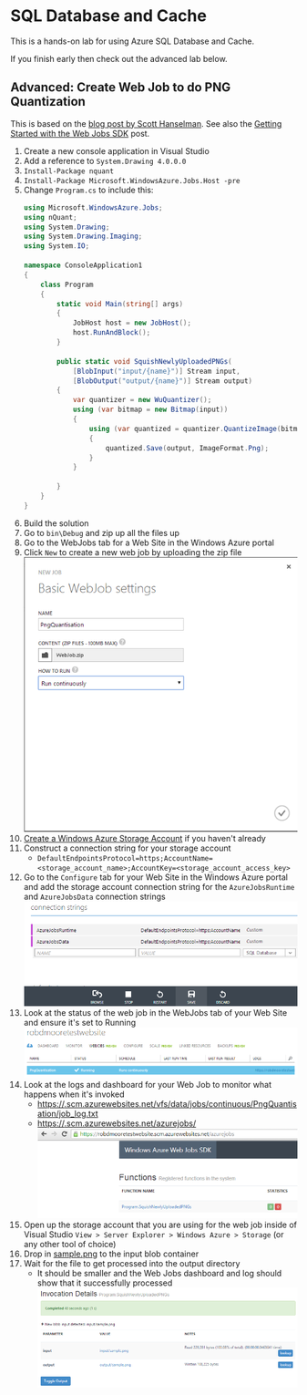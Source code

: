 SQL Database and Cache
======================

This is a hands-on lab for using Azure SQL Database and Cache.

If you finish early then check out the advanced lab below.

Advanced: Create Web Job to do PNG Quantization
-----------------------------------------------

This is based on the [blog post by Scott Hanselman](http://www.hanselman.com/blog/IntroducingWindowsAzureWebJobs.aspx). See also the [Getting Started with the Web Jobs SDK](http://www.asp.net/aspnet/overview/developing-apps-with-windows-azure/getting-started-with-windows-azure-webjobs) post.

1. Create a new console application in Visual Studio
2. Add a reference to `System.Drawing 4.0.0.0`
3. `Install-Package nquant`
4. `Install-Package Microsoft.WindowsAzure.Jobs.Host -pre`
5. Change `Program.cs` to include this:
    ```c#
    using Microsoft.WindowsAzure.Jobs;
    using nQuant;
    using System.Drawing;
    using System.Drawing.Imaging;
    using System.IO;

    namespace ConsoleApplication1
    {
        class Program
        {
            static void Main(string[] args)
            {
                JobHost host = new JobHost();
                host.RunAndBlock();
            }

            public static void SquishNewlyUploadedPNGs(
                [BlobInput("input/{name}")] Stream input,
                [BlobOutput("output/{name}")] Stream output)
            {
                var quantizer = new WuQuantizer();
                using (var bitmap = new Bitmap(input))
                {
                    using (var quantized = quantizer.QuantizeImage(bitmap))
                    {
                        quantized.Save(output, ImageFormat.Png);
                    }
                }

            }
        }
    }
    ```
6. Build the solution
7. Go to `bin\Debug` and zip up all the files up
8. Go to the WebJobs tab for a Web Site in the Windows Azure portal
9. Click `New` to create a new web job by uploading the zip file
    ![Web Job configuration](webjob_settings.png)
10. [Create a Windows Azure Storage Account](http://www.windowsazure.com/en-us/documentation/articles/storage-create-storage-account/) if you haven't already
11. Construct a connection string for your storage account
    * `DefaultEndpointsProtocol=https;AccountName=<storage_account_name>;AccountKey=<storage_account_access_key>`
12. Go to the `Configure` tab for your Web Site in the Windows Azure portal and add the storage account connection string for the `AzureJobsRuntime` and `AzureJobsData` connection strings
    ![Connection string configuration](config_settings.png)
13. Look at the status of the web job in the WebJobs tab of your Web Site and ensure it's set to Running
    ![Web Job status](webjob_status.png)
14. Look at the logs and dashboard for your Web Job to monitor what happens when it's invoked
    * [https://<site>.scm.azurewebsites.net/vfs/data/jobs/continuous/PngQuantisation/job_log.txt](https://<site>.scm.azurewebsites.net/vfs/data/jobs/continuous/PngQuantisation/job_log.txt)
    * [https://<site>.scm.azurewebsites.net/azurejobs/](https://<site>.scm.azurewebsites.net/azurejobs/)
    ![Web Job dashboard](webjob_dashboard.png)
15. Open up the storage account that you are using for the web job inside of Visual Studio `View > Server Explorer > Windows Azure > Storage` (or any other tool of choice)
16. Drop in [sample.png](https://github.com/MRCollective/WindowsAzureBootcampPerth2014/raw/master/6_WebJobsAndSQLDatabase/sample.png) to the input blob container
17. Wait for the file to get processed into the output directory
    * It should be smaller and the Web Jobs dashboard and log should show that it successfully processed
    ![Web Job success](success.png)

